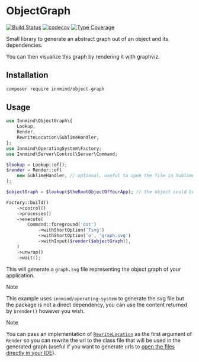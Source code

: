 # ObjectGraph

[![Build Status](https://github.com/innmind/objectgraph/workflows/CI/badge.svg?branch=master)](https://github.com/innmind/objectgraph/actions?query=workflow%3ACI)
[![codecov](https://codecov.io/gh/innmind/objectgraph/branch/develop/graph/badge.svg)](https://codecov.io/gh/innmind/objectgraph)
[![Type Coverage](https://shepherd.dev/github/innmind/objectgraph/coverage.svg)](https://shepherd.dev/github/innmind/objectgraph)

Small library to generate an abstract graph out of an object and its dependencies.

You can then visualize this graph by rendering it with graphviz.

## Installation

```sh
composer require innmind/object-graph
```

## Usage

```php
use Innmind\ObjectGraph\{
    Lookup,
    Render,
    RewriteLocation\SublimeHandler,
};
use Innmind\OperatingSystem\Factory;
use Innmind\Server\Control\Server\Command;

$lookup = Lookup::of();
$render = Render::of(
    new SublimeHandler, // optional, useful to open the file in Sublime Text instead of the browser
);

$objectGraph = $lookup($theRootObjectOfYourApp); // the object could be the framework instance for example

Factory::build()
    ->control()
    ->processes()
    ->execute(
        Command::foreground('dot')
            ->withShortOption('Tsvg')
            ->withShortOption('o', 'graph.svg')
            ->withInput($render($objectGraph)),
    )
    ->unwrap()
    ->wait();
```

This will generate a `graph.svg` file representing the object graph of your application.

> [!NOTE]
> This example uses `innmind/operating-system` to generate the svg file but the package is not a direct dependency, you can use the content returned by `$render()` however you wish.

> [!NOTE]
> You can pass an implementation of [`RewriteLocation`](src/RewriteLocation.php) as the first argument of `Render` so you can rewrite the url to the class file that will be used in the generated graph (useful if you want to generate urls to [open the files directly in your IDE](https://github.com/sanduhrs/phpstorm-url-handler#usage)).
